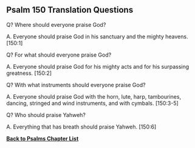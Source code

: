 ## Psalm 150 Translation Questions ##

Q? Where should everyone praise God?

A. Everyone should praise God in his sanctuary and the mighty heavens. [150:1]

Q? For what should everyone praise God?

A. Everyone should praise God for his mighty acts and for his surpassing greatness. [150:2]

Q? With what instruments should everyone praise God?

A. Everyone should praise God with the horn, lute, harp, tambourines, dancing, stringed and wind instruments, and with cymbals. [150:3-5]

Q? Who should praise Yahweh?

A. Everything that has breath should praise Yahweh. [150:6]

__[Back to Psalms Chapter List](./)__

